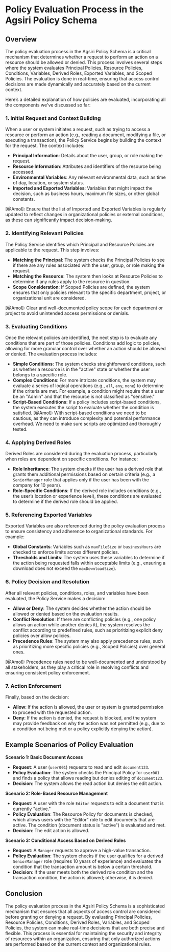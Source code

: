 # Policy Evaluation Process in the Agsiri Policy Schema

## Overview
The policy evaluation process in the Agsiri Policy Schema is a critical mechanism that determines whether a request to perform an action on a resource should be allowed or denied. This process involves several steps where the system evaluates Principal Policies, Resource Policies, Conditions, Variables, Derived Roles, Exported Variables, and Scoped Policies. The evaluation is done in real-time, ensuring that access control decisions are made dynamically and accurately based on the current context.

Here’s a detailed explanation of how policies are evaluated, incorporating all the components we've discussed so far:

### **1. Initial Request and Context Building**

When a user or system initiates a request, such as trying to access a resource or perform an action (e.g., reading a document, modifying a file, or executing a transaction), the Policy Service begins by building the context for the request. The context includes:
- **Principal Information**: Details about the user, group, or role making the request.
- **Resource Information**: Attributes and identifiers of the resource being accessed.
- **Environmental Variables**: Any relevant environmental data, such as time of day, location, or system status.
- **Imported and Exported Variables**: Variables that might impact the decision, such as business hours, maximum file sizes, or other global constants.

[@Amol]: Ensure that the list of Imported and Exported Variables is regularly updated to reflect changes in organizational policies or external conditions, as these can significantly impact decision-making.

### **2. Identifying Relevant Policies**

The Policy Service identifies which Principal and Resource Policies are applicable to the request. This step involves:
- **Matching the Principal**: The system checks the Principal Policies to see if there are any rules associated with the user, group, or role making the request.
- **Matching the Resource**: The system then looks at Resource Policies to determine if any rules apply to the resource in question.
- **Scope Consideration**: If Scoped Policies are defined, the system ensures that only policies relevant to the specific department, project, or organizational unit are considered.

[@Amol]: Clear and well-documented policy scope for each department or project to avoid unintended access permissions or denials.

### **3. Evaluating Conditions**

Once the relevant policies are identified, the next step is to evaluate any conditions that are part of those policies. Conditions add logic to policies, allowing for more granular control over whether an action should be allowed or denied. The evaluation process includes:
- **Simple Conditions**: The system checks straightforward conditions, such as whether a resource is in the "active" state or whether the user belongs to a specific role.
- **Complex Conditions**: For more intricate conditions, the system may evaluate a series of logical operations (e.g., `all`, `any`, `none`) to determine if the criteria are met. For example, a condition might require that a user be an "Admin" and that the resource is not classified as "sensitive."
- **Script-Based Conditions**: If a policy includes script-based conditions, the system executes the script to evaluate whether the condition is satisfied.
[@Amol]: With script-based conditions we need to be cautious, as they can introduce complexity and potential performance overhead. We need to make sure scripts are optimized and thoroughly tested.

### **4. Applying Derived Roles**

Derived Roles are considered during the evaluation process, particularly when roles are dependent on specific conditions. For instance:
- **Role Inheritance**: The system checks if the user has a derived role that grants them additional permissions based on certain criteria (e.g., a `SeniorManager` role that applies only if the user has been with the company for 10 years).
- **Role-Specific Conditions**: If the derived role includes conditions (e.g., the user’s location or experience level), these conditions are evaluated to determine if the derived role should be applied.

### **5. Referencing Exported Variables**

Exported Variables are also referenced during the policy evaluation process to ensure consistency and adherence to organizational standards. For example:
- **Global Constants**: Variables such as `maxFileSize` or `businessHours` are checked to enforce limits across different policies.
- **Thresholds and Limits**: The system uses these variables to determine if the action being requested falls within acceptable limits (e.g., ensuring a download does not exceed the `maxDownloadSize`).

### **6. Policy Decision and Resolution**

After all relevant policies, conditions, roles, and variables have been evaluated, the Policy Service makes a decision:
- **Allow or Deny**: The system decides whether the action should be allowed or denied based on the evaluation results.
- **Conflict Resolution**: If there are conflicting policies (e.g., one policy allows an action while another denies it), the system resolves the conflict according to predefined rules, such as prioritizing explicit deny policies over allow policies.
- **Precedence Rules**: The system may also apply precedence rules, such as prioritizing more specific policies (e.g., Scoped Policies) over general ones.

[@Amol]: Precedence rules need to be well-documented and understood by all stakeholders, as they play a critical role in resolving conflicts and ensuring consistent policy enforcement.

### **7. Action Enforcement**

Finally, based on the decision:
- **Allow**: If the action is allowed, the user or system is granted permission to proceed with the requested action.
- **Deny**: If the action is denied, the request is blocked, and the system may provide feedback on why the action was not permitted (e.g., due to a condition not being met or a policy explicitly denying the action).

## Example Scenarios of Policy Evaluation

**Scenario 1: Basic Document Access**
- **Request**: A user (`user001`) requests to read and edit `document123`.
- **Policy Evaluation**: The system checks the Principal Policy for `user001` and finds a policy that allows reading but denies editing of `document123`.
- **Decision**: The system allows the read action but denies the edit action.

**Scenario 2: Role-Based Resource Management**
- **Request**: A user with the role `Editor` requests to edit a document that is currently "active."
- **Policy Evaluation**: The Resource Policy for documents is checked, which allows users with the "Editor" role to edit documents that are active. The condition (document status is "active") is evaluated and met.
- **Decision**: The edit action is allowed.

**Scenario 3: Conditional Access Based on Derived Roles**
- **Request**: A `Manager` requests to approve a high-value transaction.
- **Policy Evaluation**: The system checks if the user qualifies for a derived `SeniorManager` role (requires 10 years of experience) and evaluates the condition that the transaction amount is below a certain threshold.
- **Decision**: If the user meets both the derived role condition and the transaction condition, the action is allowed; otherwise, it is denied.

## Conclusion

The policy evaluation process in the Agsiri Policy Schema is a sophisticated mechanism that ensures that all aspects of access control are considered before granting or denying a request. By evaluating Principal Policies, Resource Policies, Conditions, Derived Roles, Variables, and Scoped Policies, the system can make real-time decisions that are both precise and flexible. This process is essential for maintaining the security and integrity of resources within an organization, ensuring that only authorized actions are performed based on the current context and organizational rules.
